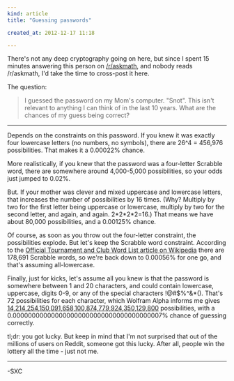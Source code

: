 ```yaml
---
kind: article
title: "Guessing passwords"

created_at: 2012-12-17 11:18

---
```


There's not any deep cryptography going on here, but since I spent 15 minutes answering this person on [/r/askmath](http://www.reddit.com/r/askmath/comments/14zzhw/i_guessed_the_password_on_my_moms_computer_snot/), and nobody reads /r/askmath, I'd take the time to cross-post it here.

The question:

<blockquote>I guessed the password on my Mom's computer. "Snot". This isn't relevant to anything I can think of in the last 10 years. What are the chances of my guess being correct?</blockquote>

<!-- more -->

---

Depends on the constraints on this password. If you knew it was exactly four lowercase letters (no numbers, no symbols), there are 26^4 = 456,976 possibilities. That makes it a 0.00022% chance.

More realistically, if you knew that the password was a four-letter Scrabble word, there are somewhere around 4,000-5,000 possibilities, so your odds just jumped to 0.02%.

But. If your mother was clever and mixed uppercase and lowercase letters, that increases the number of possibilities by 16 times. (Why? Multiply by two for the first letter being uppercase or lowercase, multiply by two for the second letter, and again, and again. 2\*2\*2\*2=16.) That means we have about 80,000 possibilities, and a 0.00125% chance.

Of course, as soon as you throw out the four-letter constraint, the possibilities explode. But let's keep the Scrabble word constraint. According to the [Official Tournament and Club Word List article on Wikipedia](http://en.wikipedia.org/wiki/Official_Tournament_and_Club_Word_List) there are 178,691 Scrabble words, so we're back down to 0.00056% for one go, and that's assuming all-lowercase.

Finally, just for kicks, let's assume all you knew is that the password is somewhere between 1 and 20 characters, and could contain lowercase, uppercase, digits 0-9, or any of the special characters !@#$%\^&\*(). That's 72 possibilities for each character, which Wolfram Alpha informs me gives [14,214,254,150,091,658,100,874,779,924,350,129,800](http://www.wolframalpha.com/input/?i=%5Csum_%7Bi%3D1%7D%5E%7B20%7D+72%5Ei) possibilities, with a 0.000000000000000000000000000000000000007% chance of guessing correctly.

tl;dr: you got lucky. But keep in mind that I'm not surprised that out of the millions of users on Reddit, someone got this lucky. After all, people win the lottery all the time - just not me.

---

-SXC
